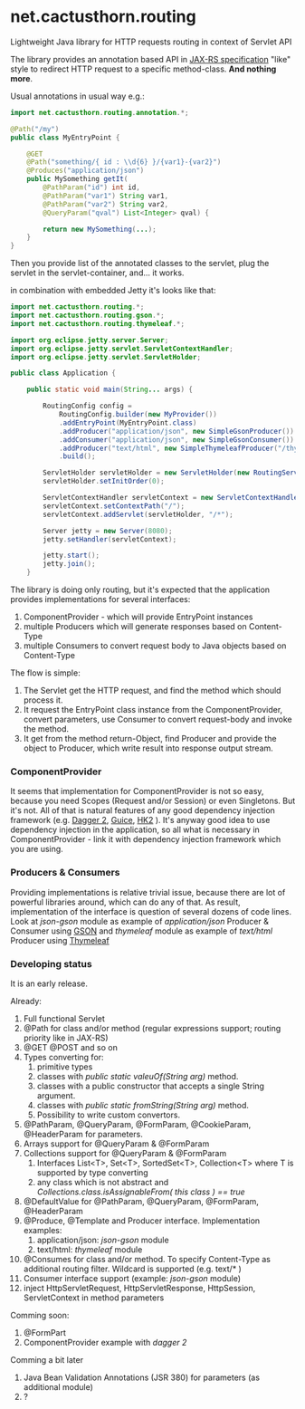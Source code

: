 
# net.cactusthorn.routing

Lightweight Java library for HTTP requests routing in context of Servlet API

The library provides an annotation based API in [JAX-RS specification](https://www.oracle.com/technical-resources/articles/java/jax-rs.html) "like" style to redirect HTTP request to a specific method-class. **And nothing more**.

Usual annotations in usual way e.g.:
```java
import net.cactusthorn.routing.annotation.*;

@Path("/my")
public class MyEntryPoint {

    @GET
    @Path("something/{ id : \\d{6} }/{var1}-{var2}")
    @Produces("application/json")
    public MySomething getIt(
        @PathParam("id") int id,
        @PathParam("var1") String var1,
        @PathParam("var2") String var2,
        @QueryParam("qval") List<Integer> qval) {

        return new MySomething(...);
    }
}
```
Then you provide list of the annotated classes to the servlet, plug the servlet in the servlet-container, and... it works.

in combination with embedded Jetty it's looks like that:
```java
import net.cactusthorn.routing.*;
import net.cactusthorn.routing.gson.*;
import net.cactusthorn.routing.thymeleaf.*;

import org.eclipse.jetty.server.Server;
import org.eclipse.jetty.servlet.ServletContextHandler;
import org.eclipse.jetty.servlet.ServletHolder;

public class Application {

    public static void main(String... args) {

        RoutingConfig config =
            RoutingConfig.builder(new MyProvider())
            .addEntryPoint(MyEntryPoint.class)
            .addProducer("application/json", new SimpleGsonProducer())
            .addConsumer("application/json", new SimpleGsonConsumer())
            .addProducer("text/html", new SimpleThymeleafProducer("/thymeleaf/"))
            .build();

        ServletHolder servletHolder = new ServletHolder(new RoutingServlet(config));
        servletHolder.setInitOrder(0);

        ServletContextHandler servletContext = new ServletContextHandler(ServletContextHandler.SESSIONS);
        servletContext.setContextPath("/");
        servletContext.addServlet(servletHolder, "/*");

        Server jetty = new Server(8080);
        jetty.setHandler(servletContext);

        jetty.start();
        jetty.join();
    }
```
The library is doing only routing, but it's expected that the application provides implementations for several interfaces:
1. ComponentProvider - which will provide EntryPoint instances
1. multiple Producers which will generate responses based on Content-Type
1. multiple Consumers to convert request body to Java objects based on Content-Type

The flow is simple:
1. The Servlet get the HTTP request, and find the method which should process it.
1. It request the EntryPoint class instance from the ComponentProvider, convert parameters, use Consumer to convert request-body and invoke the method.
1. It get from the method return-Object, find Producer and provide the object to Producer, which write result into response output stream.

### ComponentProvider
It seems that implementation for ComponentProvider is not so easy, because you need Scopes (Request and/or Session) or even Singletons.
But it's not. All of that is natural features of any good dependency injection framework (e.g. [Dagger 2](https://dagger.dev), [Guice](https://github.com/google/guice), [HK2](https://javaee.github.io/hk2/) ). It's anyway good idea to use dependency injection in the application, so all what is necessary in ComponentProvider - link it with dependency injection framework which you are using.

### Producers & Consumers
Providing implementations is relative trivial issue, because there are lot of powerful libraries around, which can do any of that.
As result, implementation of the interface is question of several dozens of code lines. Look at _json-gson_ module as example of _application/json_ Producer & Consumer using [GSON](https://github.com/google/gson) and _thymeleaf_ module as example of _text/html_ Producer using [Thymeleaf](https://www.thymeleaf.org)

### Developing status
It is an early release.

Already:
1. Full functional Servlet
1. @Path for class and/or method (regular expressions support; routing priority like in JAX-RS)
1. @GET @POST and so on
1. Types converting for:
   1. primitive types 
   1. classes with _public static valeuOf(String arg)_ method. 
   1. classes with a public constructor that accepts a single String argument.
   1. classes with _public static fromString(String arg)_ method.
   1. Possibility to write custom convertors.
1. @PathParam, @QueryParam, @FormParam, @CookieParam, @HeaderParam for parameters.
1. Arrays support for @QueryParam & @FormParam
1. Collections support for @QueryParam & @FormParam
   1. Interfaces List\<T\>, Set\<T\>, SortedSet\<T\>, Collection\<T\> where T is supported by type converting
   1. any class which is not abstract and _Collections.class.isAssignableFrom( this class ) == true_
1. @DefaultValue for @PathParam, @QueryParam, @FormParam, @HeaderParam
1. @Produce, @Template and Producer interface. Implementation examples:
   1. application/json: _json-gson_ module
   1. text/html: _thymeleaf_ module
1. @Consumes for class and/or method. To specify Content-Type as additional routing filter. Wildcard is supported (e.g. text/* )
1. Consumer interface support (example: _json-gson_ module)
1. inject HttpServletRequest, HttpServletResponse, HttpSession, ServletContext in method parameters

Comming soon:
1. @FormPart
1. ComponentProvider example with _dagger 2_

Comming a bit later
1. Java Bean Validation Annotations (JSR 380) for parameters (as additional module)
1. ?




